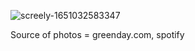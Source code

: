 ![screely-1651032583347](https://user-images.githubusercontent.com/63460549/165439259-29055b5e-1dd6-4af2-9245-661542dc74c2.jpg)

Source of photos = greenday.com, spotify